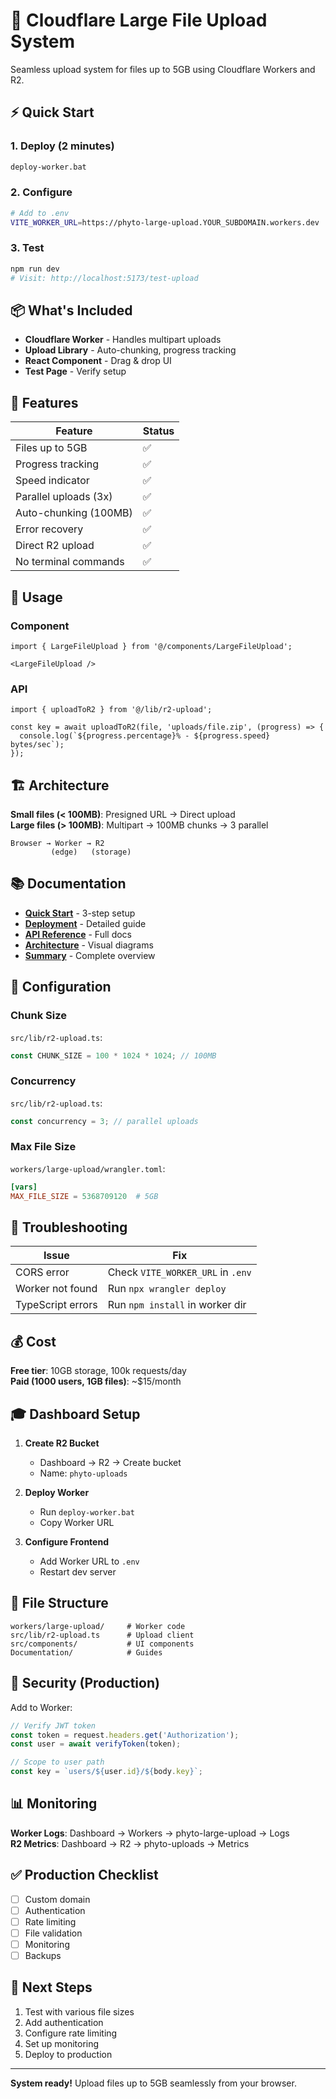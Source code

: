 # 🚀 Cloudflare Large File Upload System

Seamless upload system for files up to 5GB using Cloudflare Workers and R2.

## ⚡ Quick Start

### 1. Deploy (2 minutes)
```bash
deploy-worker.bat
```

### 2. Configure
```bash
# Add to .env
VITE_WORKER_URL=https://phyto-large-upload.YOUR_SUBDOMAIN.workers.dev
```

### 3. Test
```bash
npm run dev
# Visit: http://localhost:5173/test-upload
```

## 📦 What's Included

- **Cloudflare Worker** - Handles multipart uploads
- **Upload Library** - Auto-chunking, progress tracking
- **React Component** - Drag & drop UI
- **Test Page** - Verify setup

## 🎯 Features

| Feature | Status |
|---------|--------|
| Files up to 5GB | ✅ |
| Progress tracking | ✅ |
| Speed indicator | ✅ |
| Parallel uploads (3x) | ✅ |
| Auto-chunking (100MB) | ✅ |
| Error recovery | ✅ |
| Direct R2 upload | ✅ |
| No terminal commands | ✅ |

## 📖 Usage

### Component
```tsx
import { LargeFileUpload } from '@/components/LargeFileUpload';

<LargeFileUpload />
```

### API
```tsx
import { uploadToR2 } from '@/lib/r2-upload';

const key = await uploadToR2(file, 'uploads/file.zip', (progress) => {
  console.log(`${progress.percentage}% - ${progress.speed} bytes/sec`);
});
```

## 🏗️ Architecture

**Small files (< 100MB)**: Presigned URL → Direct upload  
**Large files (> 100MB)**: Multipart → 100MB chunks → 3 parallel

```
Browser → Worker → R2
         (edge)   (storage)
```

## 📚 Documentation

- **[Quick Start](CLOUDFLARE_QUICK_START.md)** - 3-step setup
- **[Deployment](DEPLOYMENT_STEPS.md)** - Detailed guide
- **[API Reference](LARGE_FILE_UPLOAD_GUIDE.md)** - Full docs
- **[Architecture](UPLOAD_ARCHITECTURE.md)** - Visual diagrams
- **[Summary](CLOUDFLARE_SUMMARY.md)** - Complete overview

## 🔧 Configuration

### Chunk Size
`src/lib/r2-upload.ts`:
```ts
const CHUNK_SIZE = 100 * 1024 * 1024; // 100MB
```

### Concurrency
`src/lib/r2-upload.ts`:
```ts
const concurrency = 3; // parallel uploads
```

### Max File Size
`workers/large-upload/wrangler.toml`:
```toml
[vars]
MAX_FILE_SIZE = 5368709120  # 5GB
```

## 🐛 Troubleshooting

| Issue | Fix |
|-------|-----|
| CORS error | Check `VITE_WORKER_URL` in `.env` |
| Worker not found | Run `npx wrangler deploy` |
| TypeScript errors | Run `npm install` in worker dir |

## 💰 Cost

**Free tier**: 10GB storage, 100k requests/day  
**Paid (1000 users, 1GB files)**: ~$15/month

## 🎓 Dashboard Setup

1. **Create R2 Bucket**
   - Dashboard → R2 → Create bucket
   - Name: `phyto-uploads`

2. **Deploy Worker**
   - Run `deploy-worker.bat`
   - Copy Worker URL

3. **Configure Frontend**
   - Add Worker URL to `.env`
   - Restart dev server

## 📁 File Structure

```
workers/large-upload/     # Worker code
src/lib/r2-upload.ts      # Upload client
src/components/           # UI components
Documentation/            # Guides
```

## 🔐 Security (Production)

Add to Worker:
```ts
// Verify JWT token
const token = request.headers.get('Authorization');
const user = await verifyToken(token);

// Scope to user path
const key = `users/${user.id}/${body.key}`;
```

## 📊 Monitoring

**Worker Logs**: Dashboard → Workers → phyto-large-upload → Logs  
**R2 Metrics**: Dashboard → R2 → phyto-uploads → Metrics

## ✅ Production Checklist

- [ ] Custom domain
- [ ] Authentication
- [ ] Rate limiting
- [ ] File validation
- [ ] Monitoring
- [ ] Backups

## 🚀 Next Steps

1. Test with various file sizes
2. Add authentication
3. Configure rate limiting
4. Set up monitoring
5. Deploy to production

---

**System ready!** Upload files up to 5GB seamlessly from your browser.
